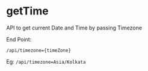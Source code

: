 # getTime
API to get current Date and Time by passing Timezone

End Point:

`/api/timezone={timeZone}`

Eg: `/api/timezone=Asia/Kolkata`

